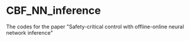 # CBF_NN_inference

The codes for the paper "Safety-critical control with offline-online neural network inference" 
